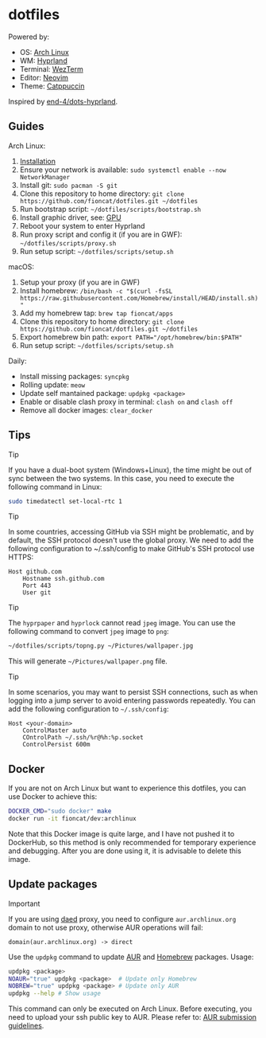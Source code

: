 # dotfiles

Powered by:

- OS: [Arch Linux](https://archlinux.org/)
- WM: [Hyprland](https://hyprland.org/)
- Terminal: [WezTerm](https://wezfurlong.org/wezterm/index.html)
- Editor: [Neovim](https://neovim.io/)
- Theme: [Catppuccin](https://github.com/catppuccin/catppuccin)

Inspired by [end-4/dots-hyprland](https://github.com/end-4/dots-hyprland).

## Guides

Arch Linux:

1. [Installation](guides/installation.md)
2. Ensure your network is available: `sudo systemctl enable --now NetworkManager`
3. Install git: `sudo pacman -S git`
4. Clone this repository to home directory: `git clone https://github.com/fioncat/dotfiles.git ~/dotfiles`
5. Run bootstrap script: `~/dotfiles/scripts/bootstrap.sh`
6. Install graphic driver, see: [GPU](guides/GPU.md)
7. Reboot your system to enter Hyprland
8. Run proxy script and config it (if you are in GWF): `~/dotfiles/scripts/proxy.sh`
9. Run setup script: `~/dotfiles/scripts/setup.sh`

macOS:

1. Setup your proxy (if you are in GWF)
2. Install homebrew: `/bin/bash -c "$(curl -fsSL https://raw.githubusercontent.com/Homebrew/install/HEAD/install.sh)"`
3. Add my homebrew tap: `brew tap fioncat/apps`
4. Clone this repository to home directory: `git clone https://github.com/fioncat/dotfiles.git ~/dotfiles`
5. Export homebrew bin path: `export PATH="/opt/homebrew/bin:$PATH"`
6. Run setup script: `~/dotfiles/scripts/setup.sh`

Daily:

* Install missing packages: `syncpkg`
* Rolling update: `meow`
* Update self mantained package: `updpkg <package>`
* Enable or disable clash proxy in terminal: `clash on` and `clash off`
* Remove all docker images: `clear_docker`

## Tips

> [!TIP]
> If you have a dual-boot system (Windows+Linux), the time might be out of sync between the two systems. In this case, you need to execute the following command in Linux:
>
> ```bash
> sudo timedatectl set-local-rtc 1
> ```

> [!TIP]
> In some countries, accessing GitHub via SSH might be problematic, and by default, the SSH protocol doesn't use the global proxy. We need to add the following configuration to ~/.ssh/config to make GitHub's SSH protocol use HTTPS:
>
> ```ssh
> Host github.com
>     Hostname ssh.github.com
>     Port 443
>     User git
> ```

> [!TIP]
> The `hyprpaper` and `hyprlock` cannot read `jpeg` image. You can use the following command to convert `jpeg` image to `png`:
>
> ```bash
> ~/dotfiles/scripts/topng.py ~/Pictures/wallpaper.jpg
> ```
>
> This will generate `~/Pictures/wallpaper.png` file.

> [!TIP]
> In some scenarios, you may want to persist SSH connections, such as when logging into a jump server to avoid entering passwords repeatedly. You can add the following configuration to `~/.ssh/config`:
>
> ```
> Host <your-domain>
>     ControlMaster auto
>     COntrolPath ~/.ssh/%r@%h:%p.socket
>     ControlPersist 600m
> ```

## Docker

If you are not on Arch Linux but want to experience this dotfiles, you can use Docker to achieve this:

```bash
DOCKER_CMD="sudo docker" make
docker run -it fioncat/dev:archlinux
```

Note that this Docker image is quite large, and I have not pushed it to DockerHub, so this method is only recommended for temporary experience and debugging. After you are done using it, it is advisable to delete this image.

## Update packages

> [!IMPORTANT]
> If you are using [daed](https://github.com/daeuniverse/daed) proxy, you need to configure `aur.archlinux.org` domain to not use proxy, otherwise AUR operations will fail:
>
> ```
> domain(aur.archlinux.org) -> direct
> ```

Use the `updpkg` command to update [AUR](https://aur.archlinux.org/) and [Homebrew](https://brew.sh/) packages. Usage:

```bash
updpkg <package>
NOAUR="true" updpkg <package>  # Update only Homebrew
NOBREW="true" updpkg <package> # Update only AUR
updpkg --help # Show usage
```

This command can only be executed on Arch Linux. Before executing, you need to upload your ssh public key to AUR. Please refer to: [AUR submission guidelines](https://wiki.archlinux.org/title/AUR_submission_guidelines).
